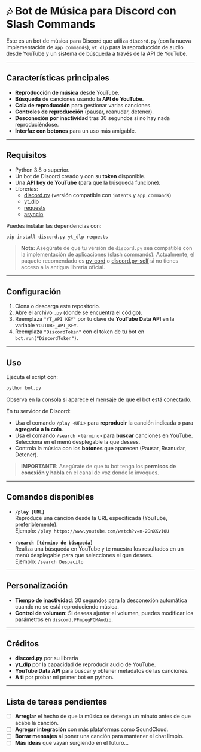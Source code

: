 
# 🎶 Bot de Música para Discord con Slash Commands

Este es un bot de música para Discord que utiliza `discord.py` (con la nueva implementación de `app_commands`), `yt_dlp` para la reproducción de audio desde YouTube y un sistema de búsqueda a través de la API de YouTube.

---

## Características principales

- **Reproducción de música** desde YouTube.
- **Búsqueda** de canciones usando la **API de YouTube**.
- **Cola de reproducción** para gestionar varias canciones.
- **Controles de reproducción** (pausar, reanudar, detener).
- **Desconexión por inactividad** tras 30 segundos si no hay nada reproduciéndose.
- **Interfaz con botones** para un uso más amigable.

---

## Requisitos

- Python 3.8 o superior.
- Un bot de Discord creado y con su **token** disponible.
- Una **API key de YouTube** (para que la búsqueda funcione).
- Librerías:
  - [discord.py](https://pypi.org/project/discord.py/) (versión compatible con `intents` y `app_commands`)
  - [yt_dlp](https://pypi.org/project/yt-dlp/)
  - [requests](https://pypi.org/project/requests/)
  - [asyncio](https://docs.python.org/3/library/asyncio.html)

Puedes instalar las dependencias con:

```bash
pip install discord.py yt_dlp requests
```

> **Nota:** Asegúrate de que tu versión de `discord.py` sea compatible con la implementación de aplicaciones (slash commands). Actualmente, el paquete recomendado es [py-cord](https://pypi.org/project/py-cord/) o [discord.py-self](https://pypi.org/project/discord.py-self/) si no tienes acceso a la antigua librería oficial.

---

## Configuración

1. Clona o descarga este repositorio.
2. Abre el archivo `.py` (donde se encuentra el código).
3. Reemplaza `"YT_API KEY"` por tu clave de **YouTube Data API** en la variable `YOUTUBE_API_KEY`.
4. Reemplaza `"DiscordToken"` con el token de tu bot en `bot.run("DiscordToken")`.

---

## Uso

Ejecuta el script con:

```bash
python bot.py
```

Observa en la consola si aparece el mensaje de que el bot está conectado.

En tu servidor de Discord:
- Usa el comando `/play <URL>` para **reproducir** la canción indicada o para **agregarla a la cola**.
- Usa el comando `/search <término>` para **buscar** canciones en YouTube. Selecciona en el menú desplegable la que desees.
- Controla la música con los **botones** que aparecen (Pausar, Reanudar, Detener).

> **IMPORTANTE:** Asegúrate de que tu bot tenga los **permisos de conexión y habla** en el canal de voz donde lo invoques.

---

## Comandos disponibles

- **`/play [URL]`**  
  Reproduce una canción desde la URL especificada (YouTube, preferiblemente).  
  Ejemplo: `/play https://www.youtube.com/watch?v=n-2GnXKvIOU`

- **`/search [término de búsqueda]`**  
  Realiza una búsqueda en YouTube y te muestra los resultados en un menú desplegable para que selecciones el que desees.  
  Ejemplo: `/search Despacito`

---

## Personalización

- **Tiempo de inactividad**: 30 segundos para la desconexión automática cuando no se está reproduciendo música.
- **Control de volumen**: Si deseas ajustar el volumen, puedes modificar los parámetros en `discord.FFmpegPCMAudio`.

---

## Créditos

- **discord.py** por su libreria
- **yt_dlp** por la capacidad de reproducir audio de YouTube.
- **YouTube Data API** para buscar y obtener metadatos de las canciones.
- **A ti** por probar mi primer bot en python.

---

## Lista de tareas pendientes

- [ ] **Arreglar** el hecho de que la música se detenga un minuto antes de que acabe la canción.  
- [ ] **Agregar integración** con más plataformas como SoundCloud.  
- [ ] **Borrar mensajes** al poner una canción para mantener el chat limpio.  
- [ ] **Más ideas** que vayan surgiendo en el futuro...
